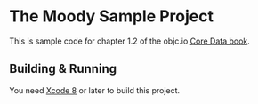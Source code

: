 # The Moody Sample Project

This is sample code for chapter 1.2 of the objc.io [Core Data book](https://www.objc.io/books/core-data/).

## Building & Running

You need [Xcode 8](https://developer.apple.com/xcode/) or later to build this project.

